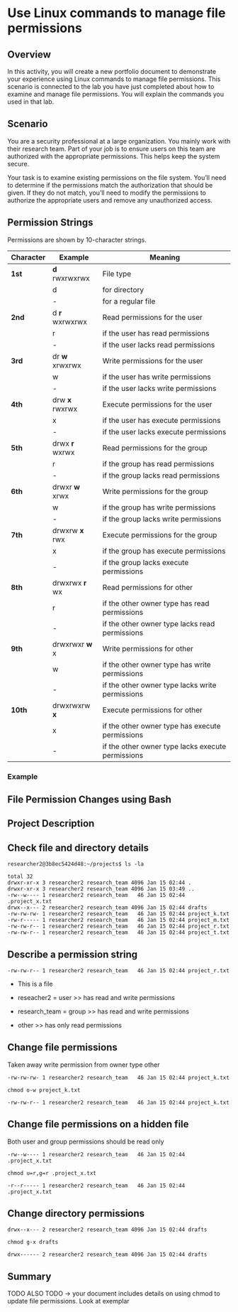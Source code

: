 # Use Linux commands to manage file permissions

## Overview
In this activity, you will create a new portfolio document to demonstrate your experience using Linux commands to manage file permissions. This scenario is connected to the lab you have just completed about how to examine and manage file permissions. You will explain the commands you used in that lab.

## Scenario
You are a security professional at a large organization. You mainly work with their research team. Part of your job is to ensure users on this team are authorized with the appropriate permissions. This helps keep the system secure. 

Your task is to examine existing permissions on the file system. You’ll need to determine if the permissions match the authorization that should be given. If they do not match, you’ll need to modify the permissions to authorize the appropriate users and remove any unauthorized access.

## Permission Strings
Permissions are shown by 10-character strings.

| **Character** | **Example**   | **Meaning**                                           |
|---------------|---------------|-------------------------------------------------------|
| **1st**       | **d** rwxrwxrwx    | File type                                             |
|               | d             | for directory                                         |
|               | -             | for a regular file                                    |
| **2nd**       | d **r** wxrwxrwx    | Read permissions for the user                         |
|               | r             | if the user has read permissions                      |
|               | -             | if the user lacks read permissions                    |
| **3rd**       | dr **w** xrwxrwx    | Write permissions for the user                        |
|               | w             | if the user has write permissions                     |
|               | -             | if the user lacks write permissions                   |
| **4th**       | drw **x** rwxrwx    | Execute permissions for the user                      |
|               | x             | if the user has execute permissions                   |
|               | -             | if the user lacks execute permissions                 |
| **5th**       | drwx **r** wxrwx    | Read permissions for the group                        |
|               | r             | if the group has read permissions                     |
|               | -             | if the group lacks read permissions                   |
| **6th**       | drwxr **w** xrwx    | Write permissions for the group                       |
|               | w             | if the group has write permissions                    |
|               | -             | if the group lacks write permissions                  |
| **7th**       | drwxrw **x** rwx    | Execute permissions for the group                     |
|               | x             | if the group has execute permissions                  |
|               | -             | if the group lacks execute permissions                |
| **8th**       | drwxrwx **r** wx    | Read permissions for other                            |
|               | r             | if the other owner type has read permissions          |
|               | -             | if the other owner type lacks read permissions        |
| **9th**       | drwxrwxr **w** x    | Write permissions for other                           |
|               | w             | if the other owner type has write permissions         |
|               | -             | if the other owner type lacks write permissions       |
| **10th**      | drwxrwxrw **x**   | Execute permissions for other                         |
|               | x             | if the other owner type has execute permissions       |
|               | -             | if the other owner type lacks execute permissions     |

### Example

## File Permission Changes using Bash

## Project Description
## Check file and directory details
```
researcher2@3b8ec5424d48:~/projects$ ls -la
```
```
total 32
drwxr-xr-x 3 researcher2 research_team 4096 Jan 15 02:44 .
drwxr-xr-x 3 researcher2 research_team 4096 Jan 15 03:49 ..
-rw--w---- 1 researcher2 research_team   46 Jan 15 02:44 .project_x.txt
drwx--x--- 2 researcher2 research_team 4096 Jan 15 02:44 drafts
-rw-rw-rw- 1 researcher2 research_team   46 Jan 15 02:44 project_k.txt
-rw-r----- 1 researcher2 research_team   46 Jan 15 02:44 project_m.txt
-rw-rw-r-- 1 researcher2 research_team   46 Jan 15 02:44 project_r.txt
-rw-rw-r-- 1 researcher2 research_team   46 Jan 15 02:44 project_t.txt
```
## Describe a permission string
```
-rw-rw-r-- 1 researcher2 research_team   46 Jan 15 02:44 project_r.txt
```
- This is a file 

- reseacher2 = user >> has read and write permissions

- research_team = group >> has read and write permissions

- other >> has only read permissions
  
## Change file permissions
Taken away write permission from owner type other
```
-rw-rw-rw- 1 researcher2 research_team   46 Jan 15 02:44 project_k.txt
```
```
chmod o-w project_k.txt
```
```
-rw-rw-r-- 1 researcher2 research_team   46 Jan 15 02:44 project_k.txt
```
## Change file permissions on a hidden file
Both user and group permissions should be read only
```
-rw--w---- 1 researcher2 research_team   46 Jan 15 02:44 .project_x.txt
```
```
chmod u=r,g=r .project_x.txt
```
```
-r--r----- 1 researcher2 research_team   46 Jan 15 02:44 .project_x.txt
```
## Change directory permissions
```
drwx--x--- 2 researcher2 research_team 4096 Jan 15 02:44 drafts
```
```
chmod g-x drafts
```
```
drwx------ 2 researcher2 research_team 4096 Jan 15 02:44 drafts
```
## Summary
TODO
 ALSO TODO -> your document includes details on using chmod to update file permissions. Look at exemplar

